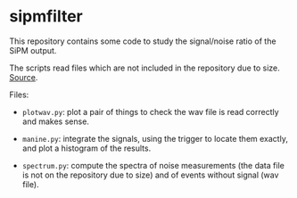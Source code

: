 # sipmfilter

This repository contains some code to study the signal/noise ratio of the SiPM output.

The scripts read files which are not included in the repository due to size. [Source](http://ds50tb.lngs.infn.it:2180/SiPM/Tiles/FBK/NUV/MB2-LF-3x/NUV-LF_3x_57/).

Files:

  * `plotwav.py`: plot a pair of things to check the wav file is read correctly and makes sense.
  
  * `manine.py`: integrate the signals, using the trigger to locate them exactly, and plot a histogram of the results.
  
  * `spectrum.py`: compute the spectra of noise measurements (the data file is not on the repository due to size) and of events without signal (wav file).
